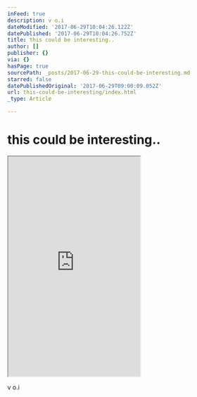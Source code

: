 ```yaml
---
inFeed: true
description: v o.i
dateModified: '2017-06-29T10:04:26.122Z'
datePublished: '2017-06-29T10:04:26.752Z'
title: this could be interesting..
author: []
publisher: {}
via: {}
hasPage: true
sourcePath: _posts/2017-06-29-this-could-be-interesting.md
starred: false
datePublishedOriginal: '2017-06-29T09:00:09.052Z'
url: this-could-be-interesting/index.html
_type: Article

---
```

# this could be interesting..

<iframe src="https://the-grid.github.io/ed-userhtml/?g=eJytVdFymzAQfPdXqHQ6bmdqsHGctsR2p0_9jMwBAq4IxEhnE7fTf68E2MEJjdNiHmxxOq12905irekg-HbiRrIkwJIr9mvCzFNJjYSyDJjiAgj3_K6Jx6grAYeAEYSii9UYUxaw2y_z6uFu8nsycVMQgqvDBaxunb9s1tlIIiRQIHhCZzj-aCAsIOUNiqwgQjICFjbzJCcUMspt5ClWxjHNqBcgBeWRhrvSjINuaIQQ5QlEfLZHjSGKZpMM45iXPQ7-v5BYPGPxaTSLwoxFa8XfME7s5vbt0XQItRQ7anJIVgFbzd_ZsbX59NKAJlIVQTs0deLvZ2byI7O_H2zOrNCzS3n9-geZ3JvOHKri3F3eDaX2ZPbN7jfVC6h_yXwBlPgDNRO2AKmSuzKeRVJIFbC3sXmilRXeReoMWxcTc-pmGn9yg3PTFraCOMYyNYHb6oEt_eORUtz0SMS7k_AUaKBlBprmGe21153_dYx7FgnQeuOcrgJnOzmbONph4hZrDSxTPNlMM6Iq8Ly6rl2qkYgrc50UHmU8VRhPzVWhUk6b6X0ooMyndvUai5RpFW2c3uIwRAibpVpGCKLwFm5Vps5x_6ZQzeZ9Vm1ROk7nU51nzvbCdiTzg_Q_uykm55v5ziN50_HT7doz8J38_hCMhe37gGFDfumOBCd9aCVnsvK-y2-EX21SFqt7G7oveLkbY6E_zkLb1872x04TA5bsyvzABApmnCJLz3UvOvJKQwYaCCPBpYLFGPnLa8jviDBdccj1m6s1wZBmiHk0RvDNVQRbFkxBYb7xr9D7_3LtBUEgcvMh2BVjZK-uIdvcWCyUWhsiNTcn81rCj4cdS02QGltPpXZH1fr2arWearZHXjOZMGtCLZWIX9Hmzd8fUu830w" height="500" style=""></iframe>

v o.i
